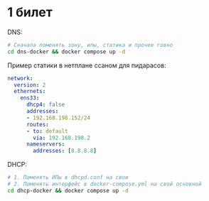 # 1 билет
DNS:
```bash
# Сначала поменять зону, ипы, статика и прочее говно
cd dns-docker && docker compose up -d
```

Пример статики в нетплане ссаном для пидарасов:
```yml
network:
  version: 2
  ethernets:
    ens33:
      dhcp4: false
      addresses:
      - 192.168.198.152/24
      routes:
      - to: default
        via: 192.168.198.2
      nameservers:
        addresses: [8.8.8.8]
```

DHCP:
```bash
# 1. Поменять ИПы в dhcpd.conf на свои
# 2. Поменять интерфейс в docker-compose.yml на свой основной 
cd dhcp-docker && docker compose up -d
```